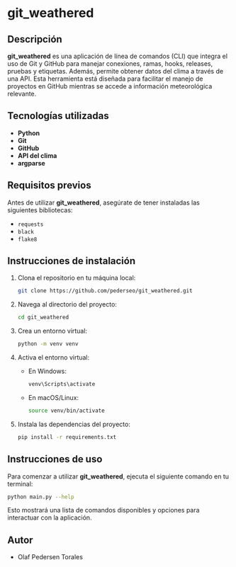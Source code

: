 # git_weathered

## Descripción
**git_weathered** es una aplicación de línea de comandos (CLI) que integra el uso de Git y GitHub para manejar conexiones, ramas, hooks, releases, pruebas y etiquetas. Además, permite obtener datos del clima a través de una API. Esta herramienta está diseñada para facilitar el manejo de proyectos en GitHub mientras se accede a información meteorológica relevante.

## Tecnologías utilizadas
- **Python**
- **Git**
- **GitHub**
- **API del clima**
- **argparse**

## Requisitos previos
Antes de utilizar **git_weathered**, asegúrate de tener instaladas las siguientes bibliotecas:

- `requests`
- `black`
- `flake8`

## Instrucciones de instalación

1. Clona el repositorio en tu máquina local:
   ```bash
   git clone https://github.com/pederseo/git_weathered.git
   ```

2. Navega al directorio del proyecto:
   ```bash
   cd git_weathered
   ```

3. Crea un entorno virtual:
   ```bash
   python -m venv venv
   ```

4. Activa el entorno virtual:
   - En Windows:
     ```bash
     venv\Scripts\activate
     ```
   - En macOS/Linux:
     ```bash
     source venv/bin/activate
     ```

5. Instala las dependencias del proyecto:
   ```bash
   pip install -r requirements.txt
   ```

## Instrucciones de uso

Para comenzar a utilizar **git_weathered**, ejecuta el siguiente comando en tu terminal:

```bash
python main.py --help
```

Esto mostrará una lista de comandos disponibles y opciones para interactuar con la aplicación.

## Autor
- Olaf Pedersen Torales
